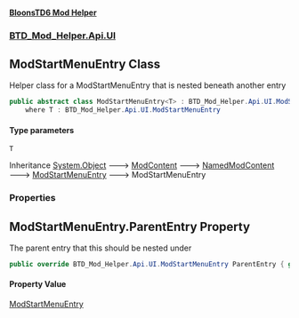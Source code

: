 #### [BloonsTD6 Mod Helper](README.md 'README')
### [BTD_Mod_Helper.Api.UI](README.md#BTD_Mod_Helper.Api.UI 'BTD_Mod_Helper.Api.UI')

## ModStartMenuEntry<T> Class

Helper class for a ModStartMenuEntry that is nested beneath another entry

```csharp
public abstract class ModStartMenuEntry<T> : BTD_Mod_Helper.Api.UI.ModStartMenuEntry
    where T : BTD_Mod_Helper.Api.UI.ModStartMenuEntry
```
#### Type parameters

<a name='BTD_Mod_Helper.Api.UI.ModStartMenuEntry_T_.T'></a>

`T`

Inheritance [System.Object](https://docs.microsoft.com/en-us/dotnet/api/System.Object 'System.Object') &#129106; [ModContent](BTD_Mod_Helper.Api.ModContent.md 'BTD_Mod_Helper.Api.ModContent') &#129106; [NamedModContent](BTD_Mod_Helper.Api.NamedModContent.md 'BTD_Mod_Helper.Api.NamedModContent') &#129106; [ModStartMenuEntry](BTD_Mod_Helper.Api.UI.ModStartMenuEntry.md 'BTD_Mod_Helper.Api.UI.ModStartMenuEntry') &#129106; ModStartMenuEntry<T>
### Properties

<a name='BTD_Mod_Helper.Api.UI.ModStartMenuEntry_T_.ParentEntry'></a>

## ModStartMenuEntry<T>.ParentEntry Property

The parent entry that this should be nested under

```csharp
public override BTD_Mod_Helper.Api.UI.ModStartMenuEntry ParentEntry { get; }
```

#### Property Value
[ModStartMenuEntry](BTD_Mod_Helper.Api.UI.ModStartMenuEntry.md 'BTD_Mod_Helper.Api.UI.ModStartMenuEntry')